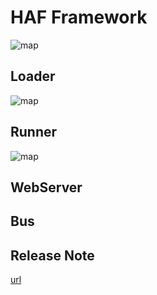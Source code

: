 # HAF Framework

![map](https://raw.githubusercontent.com/tsbxmw/haf/master/docs/png/HAF-2.0.0.png)


## Loader

![map](https://raw.githubusercontent.com/tsbxmw/haf/master/docs/png/Loader.png)


## Runner

![map](https://raw.githubusercontent.com/tsbxmw/haf/master/docs/png/Runner.png)


## WebServer


## Bus


## Release Note

[url](releasenote.md)